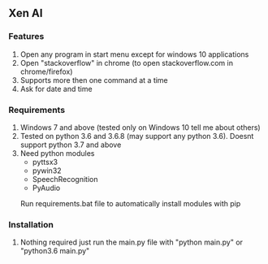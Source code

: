 <h2> Xen AI </h2>

<h3> Features </h3>
<ol>
<li>Open any program in start menu except for windows 10 applications
</li>
<li>Open "stackoverflow" in chrome (to open stackoverflow.com in chrome/firefox)</li>
<li>Supports more then one command at a time</li>
<li> Ask for date and time </li>
</ol>
<h3> Requirements </h3>

<ol>
<li>Windows 7 and above (tested only on Windows 10 tell me about others)</li>
<li>Tested on python 3.6 and 3.6.8 (may support any python 3.6). Doesnt support python 3.7 and above</li>
<li>Need python modules <ul> <li>pyttsx3</li>
<li>pywin32</li>
<li>SpeechRecognition</li>
  <li>PyAudio</li>
</ul>
<p>Run requirements.bat file to automatically install modules with pip</p>
</ol>
<h3> Installation </h3>

<ol>
<li>Nothing required just run the main.py file with "python main.py" or "python3.6 main.py"</li>
</ol>
